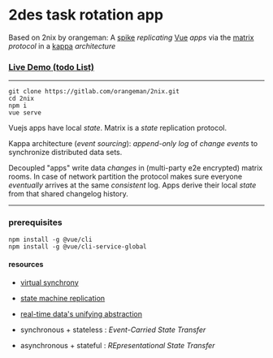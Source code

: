 # 2des task rotation app


Based on 2nix by orangeman:
A [spike](https://en.wikipedia.org/wiki/Spike_(software_development))
*replicating* [Vue](https://vuejs.org) *apps*
via the [matrix](https://matrix.org) *protocol*
in a [kappa](https://kappa-architecture.com) *architecture*

### [Live Demo (todo List)](https://2nix.de)
-----

    git clone https://gitlab.com/orangeman/2nix.git
    cd 2nix
    npm i
    vue serve


Vuejs apps have local *state*.
Matrix is a *state* replication protocol.

Kappa architecture (*event sourcing*):
*append-only log* of *change events*
to synchronize distributed data sets.

Decoupled "apps" write data *changes*
in (multi-party e2e encrypted) matrix rooms.
In case of network partition the protocol makes sure
everyone *eventually* arrives at the same *consistent* log.
Apps derive their local *state* from that shared changelog history.

-----------------
### prerequisites

    npm install -g @vue/cli
    npm install -g @vue/cli-service-global


#### resources
- [virtual synchrony](https://en.wikipedia.org/wiki/Virtual_synchrony)
- [state machine replication](https://en.wikipedia.org/wiki/State_machine_replication)
- [real-time data's unifying abstraction](https://engineering.linkedin.com/distributed-systems/log-what-every-software-engineer-should-know-about-real-time-datas-unifying)

- synchronous + stateless : *Event-Carried State Transfer*
- asynchronous + stateful : *REpresentational State Transfer*

